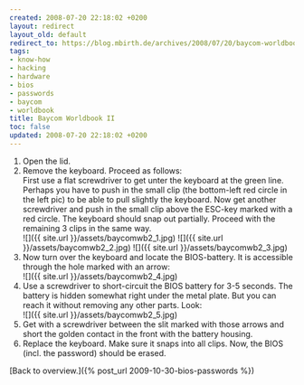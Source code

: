 ```yaml
---
created: 2008-07-20 22:18:02 +0200
layout: redirect
layout_old: default
redirect_to: https://blog.mbirth.de/archives/2008/07/20/baycom-worldbook-ii.html
tags:
- know-how
- hacking
- hardware
- bios
- passwords
- baycom
- worldbook
title: Baycom Worldbook II
toc: false
updated: 2008-07-20 22:18:02 +0200
---
```


1. Open the lid.
1. Remove the keyboard. Proceed as follows:  
   First use a flat screwdriver to get unter the keyboard at the green line. Perhaps you have to push in the small clip
   (the bottom-left red circle in the left pic) to be able to pull slightly the keyboard. Now get another screwdriver
   and push in the small clip above the ESC-key marked with a red circle. The keyboard should snap out partially.
   Proceed with the remaining 3 clips in the same way.  
   ![]({{ site.url }}/assets/baycomwb2_1.jpg) ![]({{ site.url }}/assets/baycomwb2_2.jpg) ![]({{ site.url }}/assets/baycomwb2_3.jpg)
1. Now turn over the keyboard and locate the BIOS-battery. It is accessible through the hole marked with an arrow:  
   ![]({{ site.url }}/assets/baycomwb2_4.jpg)
1. Use a screwdriver to short-circuit the BIOS battery for 3-5 seconds. The battery is hidden somewhat right under the
   metal plate. But you can reach it without removing any other parts. Look:  
   ![]({{ site.url }}/assets/baycomwb2_5.jpg)
1. Get with a screwdriver between the slit marked with those arrows and short the golden contact in the front with the
   battery housing.
1. Replace the keyboard. Make sure it snaps into all clips. Now, the BIOS (incl. the password) should be erased.

[Back to overview.]({% post_url 2009-10-30-bios-passwords %})
